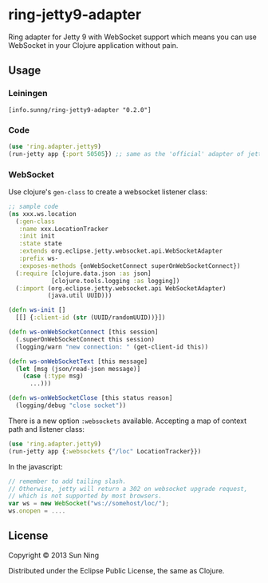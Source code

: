 # ring-jetty9-adapter

Ring adapter for Jetty 9 with WebSocket support which means you can use WebSocket in your Clojure application without pain.

## Usage

### Leiningen

`[info.sunng/ring-jetty9-adapter "0.2.0"]`

### Code
```clojure
(use 'ring.adapter.jetty9)
(run-jetty app {:port 50505}) ;; same as the 'official' adapter of jetty 7
```

### WebSocket

Use clojure's `gen-class` to create a websocket listener class:

```clojure
;; sample code
(ns xxx.ws.location
  (:gen-class
   :name xxx.LocationTracker
   :init init
   :state state
   :extends org.eclipse.jetty.websocket.api.WebSocketAdapter
   :prefix ws-
   :exposes-methods {onWebSocketConnect superOnWebSocketConnect})
  (:require [clojure.data.json :as json]
            [clojure.tools.logging :as logging])
  (:import (org.eclipse.jetty.websocket.api WebSocketAdapter)
           (java.util UUID)))

(defn ws-init []
  [[] {:client-id (str (UUID/randomUUID))}])

(defn ws-onWebSocketConnect [this session]
  (.superOnWebSocketConnect this session)
  (logging/warn "new connection: " (get-client-id this))

(defn ws-onWebSocketText [this message]
  (let [msg (json/read-json message)]
    (case (:type msg)
      ...)))

(defn ws-onWebSocketClose [this status reason]
  (logging/debug "close socket"))
```

There is a new option `:websockets` available. Accepting a map of context path and listener class:
```clojure
(use 'ring.adapter.jetty9)
(run-jetty app {:websockets {"/loc" LocationTracker}})
```

In the javascript:
```javascript
// remember to add tailing slash.
// Otherwise, jetty will return a 302 on websocket upgrade request,
// which is not supported by most browsers.
var ws = new WebSocket("ws://somehost/loc/");
ws.onopen = ....
```

## License

Copyright © 2013 Sun Ning

Distributed under the Eclipse Public License, the same as Clojure.
